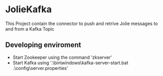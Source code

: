 # JolieKafka
This Project contain the connector to push and retrive Jolie messages to and from a Kafka Topic

## Developing enviroment 

- Start Zookeeper using the command 'zkserver'
- Start Kafka using '.\bin\windows\kafka-server-start.bat .\config\server.properties'
